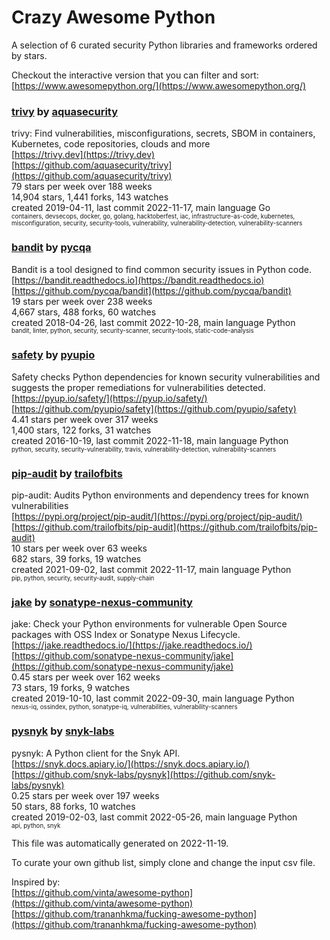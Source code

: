 # Crazy Awesome Python
A selection of 6 curated security Python libraries and frameworks ordered by stars.  

Checkout the interactive version that you can filter and sort: 
[https://www.awesomepython.org/](https://www.awesomepython.org/)  


### [trivy](https://github.com/aquasecurity/trivy) by [aquasecurity](https://github.com/aquasecurity)  
trivy: Find vulnerabilities, misconfigurations, secrets, SBOM in containers, Kubernetes, code repositories, clouds and more  
[https://trivy.dev](https://trivy.dev)  
[https://github.com/aquasecurity/trivy](https://github.com/aquasecurity/trivy)  
79 stars per week over 188 weeks  
14,904 stars, 1,441 forks, 143 watches  
created 2019-04-11, last commit 2022-11-17, main language Go  
<sub><sup>containers, devsecops, docker, go, golang, hacktoberfest, iac, infrastructure-as-code, kubernetes, misconfiguration, security, security-tools, vulnerability, vulnerability-detection, vulnerability-scanners</sup></sub>


### [bandit](https://github.com/pycqa/bandit) by [pycqa](https://github.com/pycqa)  
Bandit is a tool designed to find common security issues in Python code.  
[https://bandit.readthedocs.io](https://bandit.readthedocs.io)  
[https://github.com/pycqa/bandit](https://github.com/pycqa/bandit)  
19 stars per week over 238 weeks  
4,667 stars, 488 forks, 60 watches  
created 2018-04-26, last commit 2022-10-28, main language Python  
<sub><sup>bandit, linter, python, security, security-scanner, security-tools, static-code-analysis</sup></sub>


### [safety](https://github.com/pyupio/safety) by [pyupio](https://github.com/pyupio)  
Safety checks Python dependencies for known security vulnerabilities and suggests the proper remediations for vulnerabilities detected.  
[https://pyup.io/safety/](https://pyup.io/safety/)  
[https://github.com/pyupio/safety](https://github.com/pyupio/safety)  
4.41 stars per week over 317 weeks  
1,400 stars, 122 forks, 31 watches  
created 2016-10-19, last commit 2022-11-18, main language Python  
<sub><sup>python, security, security-vulnerability, travis, vulnerability-detection, vulnerability-scanners</sup></sub>


### [pip-audit](https://github.com/trailofbits/pip-audit) by [trailofbits](https://github.com/trailofbits)  
pip-audit: Audits Python environments and dependency trees for known vulnerabilities  
[https://pypi.org/project/pip-audit/](https://pypi.org/project/pip-audit/)  
[https://github.com/trailofbits/pip-audit](https://github.com/trailofbits/pip-audit)  
10 stars per week over 63 weeks  
682 stars, 39 forks, 19 watches  
created 2021-09-02, last commit 2022-11-17, main language Python  
<sub><sup>pip, python, security, security-audit, supply-chain</sup></sub>


### [jake](https://github.com/sonatype-nexus-community/jake) by [sonatype-nexus-community](https://github.com/sonatype-nexus-community)  
jake: Check your Python environments for vulnerable Open Source packages with OSS Index or Sonatype Nexus Lifecycle.  
[https://jake.readthedocs.io/](https://jake.readthedocs.io/)  
[https://github.com/sonatype-nexus-community/jake](https://github.com/sonatype-nexus-community/jake)  
0.45 stars per week over 162 weeks  
73 stars, 19 forks, 9 watches  
created 2019-10-10, last commit 2022-09-30, main language Python  
<sub><sup>nexus-iq, ossindex, python, sonatype-iq, vulnerabilities, vulnerability-scanners</sup></sub>


### [pysnyk](https://github.com/snyk-labs/pysnyk) by [snyk-labs](https://github.com/snyk-labs)  
pysnyk: A Python client for the Snyk API.  
[https://snyk.docs.apiary.io/](https://snyk.docs.apiary.io/)  
[https://github.com/snyk-labs/pysnyk](https://github.com/snyk-labs/pysnyk)  
0.25 stars per week over 197 weeks  
50 stars, 88 forks, 10 watches  
created 2019-02-03, last commit 2022-05-26, main language Python  
<sub><sup>api, python, snyk</sup></sub>


This file was automatically generated on 2022-11-19.  

To curate your own github list, simply clone and change the input csv file.  

Inspired by:  
[https://github.com/vinta/awesome-python](https://github.com/vinta/awesome-python)  
[https://github.com/trananhkma/fucking-awesome-python](https://github.com/trananhkma/fucking-awesome-python)  